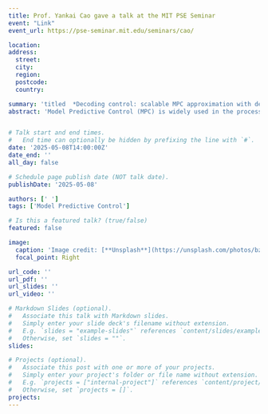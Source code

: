 ```yaml
---
title: Prof. Yankai Cao gave a talk at the MIT PSE Seminar
event: "Link"
event_url: https://pse-seminar.mit.edu/seminars/cao/

location:  
address:
  street:  
  city:  
  region:  
  postcode:  
  country:  

summary: 'titled  *Decoding control: scalable MPC approximation with decision trees*.'
abstract: 'Model Predictive Control (MPC) is widely used in the process industry for its superior control performance. However, its real-time computational demands limit implementation in systems with fast dynamics. To address this, we propose an offline approach to approximate MPC control laws using oblique decision trees (DTs) with linear predictions, which are then deployed as online controllers. Unlike Explicit MPC—which suffers from scalability issues due to the exponential growth of partitions—DTs offer both interpretability through if-else rules and scalability via data-driven training, with datasets generated from ideal MPC simulations. Notably, DTs with oblique splits and linear leaf predictions mirror the piecewise affine structure of explicit MPC. A key challenge is training the DT model, a mixed-integer problem. We tackle this with a novel gradient-based algorithm, enabling efficient training with GPU-accelerated machine-learning tools. Through case studies, we demonstrate that this method accurately approximates both linear and nonlinear MPC control laws, significantly reducing online computation time while maintaining control performance.'


# Talk start and end times.
#   End time can optionally be hidden by prefixing the line with `#`.
date: '2025-05-08T14:00:00Z'
date_end: ''
all_day: false

# Schedule page publish date (NOT talk date).
publishDate: '2025-05-08'

authors: [' ']
tags: ['Model Predictive Control']

# Is this a featured talk? (true/false)
featured: false

image:
  caption: 'Image credit: [**Unsplash**](https://unsplash.com/photos/bzdhc5b3Bxs)'
  focal_point: Right

url_code: ''
url_pdf: ''
url_slides: ''
url_video: ''

# Markdown Slides (optional).
#   Associate this talk with Markdown slides.
#   Simply enter your slide deck's filename without extension.
#   E.g. `slides = "example-slides"` references `content/slides/example-slides.md`.
#   Otherwise, set `slides = ""`.
slides:

# Projects (optional).
#   Associate this post with one or more of your projects.
#   Simply enter your project's folder or file name without extension.
#   E.g. `projects = ["internal-project"]` references `content/project/deep-learning/index.md`.
#   Otherwise, set `projects = []`.
projects:
---
```

